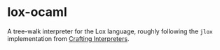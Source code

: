 # lox-ocaml

A tree-walk interpreter for the Lox language, roughly following the `jlox`
implementation from [Crafting Interpreters][craft-interp].

[craft-interp]: https://www.craftinginterpreters.com/
